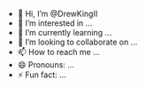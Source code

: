 - 👋 Hi, I’m @DrewKingII
- 👀 I’m interested in ...
- 🌱 I’m currently learning ...
- 💞️ I’m looking to collaborate on ...
- 📫 How to reach me ...
- 😄 Pronouns: ...
- ⚡ Fun fact: ...

<!---
DrewKingII/DrewKingII is a ✨ special ✨ repository because its `README.md` (this file) appears on your GitHub profile.
You can click the Preview link to take a look at your changes.
--->
